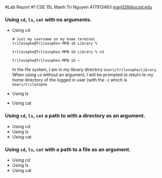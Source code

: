 #Lab Report #1
CSE 15L  Manh Tri Nguyen  A17913483  man026@ucsd.edu

### Using `cd`, `ls`, `cat` with no arguments.
- Using cd
  ```
  # Just my username on my home terminal
  trilosophe@Trilosophes-MPB-16 Library %

  trilosophe@Trilosophes-MPB-16 Library % cd

  trilosophe@Trilosophes-MPB-16 ~  
  ```
  In the file system, I am in my library directory `Users/trilosophe/Library`. When using `cd` without an argument, I will be prompted to return to my home directory of the logged in user (with the `~`) which is
  `Users/trilosophe`
  
- Using ls
- Using cat

### Using `cd`, `ls`, `cat` a path to with a directory as an argument.
- Using cd
- Using ls
- Using cat

### Using `cd`, `ls`, `cat` with a path to a file as an argument.
- Using cd
- Using ls
- Using cat
